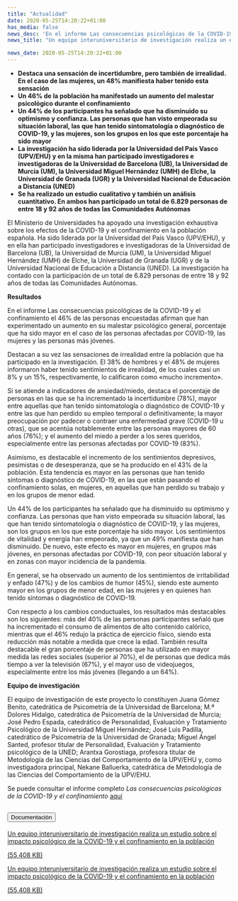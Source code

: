 ```yaml
---
title: "Actualidad"
date: 2020-05-25T14:20:22+01:00
has_media: false
news_desc: 'En el informe Las consecuencias psicológicas de la COVID-19 y el confinamiento el 46% de las personas encuestadas afirman que han experimentado un aumento en su malestar psicológico general, porcentaje que ha sido mayor en el caso de las personas afectadas por COVID-19, las mujeres y las personas más jóvenes.<b>Este contenido incluye:</b> <i class="fal fa-file-</a><i class="fas fa-external-link-alt"></i> </a><i class="fas fa-external-link-alt"></i>_icon"></i>'
news_title: "Un equipo interuniversitario de investigación realiza un estudio sobre el impacto psicológico de la COVID-19 y el confinamiento en la población"

news_date: 2020-05-25T14:20:22+01:00
---
```

<ul>
<li><b>Destaca una sensaci&oacute;n de incertidumbre, pero tambi&eacute;n de irrealidad. En el caso de las mujeres, un 48% manifiesta haber tenido esta sensaci&oacute;n</b></li>
<li><b>Un 46% de la poblaci&oacute;n ha manifestado un aumento del malestar psicol&oacute;gico durante el confinamiento</b></li>
<li><b>Un 44% de los participantes ha se&ntilde;alado que ha disminuido su optimismo y confianza. Las personas que han visto empeorada su situaci&oacute;n laboral, las que han tenido sintomatolog&iacute;a o diagn&oacute;stico de COVID-19, y las mujeres, son los grupos en los que este porcentaje ha sido mayor</b></li>
<li><b>La investigaci&oacute;n ha sido liderada por la Universidad del Pa&iacute;s Vasco (UPV/EHU) y en la misma han participado investigadores e investigadoras de la Universidad de Barcelona (UB), la Universidad de Murcia (UM), la Universidad Miguel Hern&aacute;ndez (UMH) de Elche, la Universidad de Granada (UGR) y la Universidad Nacional de Educaci&oacute;n a Distancia (UNED)</b></li>
<li><b>Se ha realizado un estudio cualitativo y tambi&eacute;n un an&aacute;lisis cuantitativo. En ambos han participado un total de 6.829 personas de entre 18 y 92 a&ntilde;os de todas las Comunidades Aut&oacute;nomas</b></li>
</ul>
<p>El Ministerio de Universidades ha apoyado una investigaci&oacute;n exhaustiva sobre los efectos de la COVID-19 y el confinamiento en la poblaci&oacute;n espa&ntilde;ola. Ha sido liderada por la Universidad del Pa&iacute;s Vasco (UPV/EHU), y en ella han participado investigadores e investigadoras de la Universidad de Barcelona (UB), la Universidad de Murcia (UM), la Universidad Miguel Hern&aacute;ndez (UMH) de Elche, la Universidad de Granada (UGR) y de la Universidad Nacional de Educaci&oacute;n a Distancia (UNED). La investigaci&oacute;n ha contado con la participaci&oacute;n de un total de 6.829 personas de entre 18 y 92 a&ntilde;os de todas las Comunidades Aut&oacute;nomas.</p>
<p><b>Resultados</b></p>
<p>En el informe Las consecuencias psicol&oacute;gicas de la COVID-19 y el confinamiento el 46% de las personas encuestadas afirman que han experimentado un aumento en su malestar psicol&oacute;gico general, porcentaje que ha sido mayor en el caso de las personas afectadas por COVID-19, las mujeres y las personas m&aacute;s j&oacute;venes.</p>
<p>Destacan a su vez las sensaciones de irrealidad entre la poblaci&oacute;n que ha participado en la investigaci&oacute;n. El 38% de hombres y el 48% de mujeres informaron haber tenido sentimientos de irrealidad, de los cuales casi un 8% y un 15%, respectivamente, lo calificaron como &laquo;mucho incremento&raquo;.</p>
<p>Si se atiende a indicadores de ansiedad/miedo, destaca el porcentaje de personas en las que se ha incrementado la incertidumbre (78%), mayor entre aquellas que han tenido sintomatolog&iacute;a o diagn&oacute;stico de COVID-19 y entre las que han perdido su empleo temporal o definitivamente; la mayor preocupaci&oacute;n por padecer o contraer una enfermedad grave (COVID-19 u otras), que se acent&uacute;a notablemente entre las personas mayores de 60 a&ntilde;os (76%); y el aumento del miedo a perder a los seres queridos, especialmente entre las personas afectadas por COVID-19 (83%).</p>
<p>Asimismo, es destacable el incremento de los sentimientos depresivos, pesimistas o de desesperanza, que se ha producido en el 43% de la poblaci&oacute;n. Esta tendencia es mayor en las personas que han tenido s&iacute;ntomas o diagn&oacute;stico de COVID-19, en las que est&aacute;n pasando el confinamiento solas, en mujeres, en aquellas que han perdido su trabajo y en los grupos de menor edad.</p>
<p>Un 44% de los participantes ha se&ntilde;alado que ha disminuido su optimismo y confianza. Las personas que han visto empeorada su situaci&oacute;n laboral, las que han tenido sintomatolog&iacute;a o diagn&oacute;stico de COVID-19, y las mujeres, son los grupos en los que este porcentaje ha sido mayor. Los sentimientos de vitalidad y energ&iacute;a han empeorado, ya que un 49% manifiesta que han disminuido. De nuevo, este efecto es mayor en mujeres, en grupos m&aacute;s j&oacute;venes, en personas afectadas por COVID-19, con peor situaci&oacute;n laboral y en zonas con mayor incidencia de la pandemia.</p>
<p>En general, se ha observado un aumento de los sentimientos de irritabilidad y enfado (47%) y de los cambios de humor (45%), siendo este aumento mayor en los grupos de menor edad, en las mujeres y en quienes han tenido s&iacute;ntomas o diagn&oacute;stico de COVID-19.</p>
<p>Con respecto a los cambios conductuales, los resultados m&aacute;s destacables son los siguientes: m&aacute;s del 40% de las personas participantes se&ntilde;al&oacute; que ha incrementado el consumo de alimentos de alto contenido cal&oacute;rico, mientras que el 46% redujo la pr&aacute;ctica de ejercicio f&iacute;sico, siendo esta reducci&oacute;n m&aacute;s notable a medida que crece la edad. Tambi&eacute;n resulta destacable el gran porcentaje de personas que ha utilizado en mayor medida las redes sociales (superior al 70%), el de personas que dedica m&aacute;s tiempo a ver la televisi&oacute;n (67%), y el mayor uso de videojuegos, especialmente entre los m&aacute;s j&oacute;venes (llegando a un 64%).</p>
<p><b>Equipo de investigaci&oacute;n</b></p>
<p>El equipo de investigaci&oacute;n de este proyecto lo constituyen Juana G&oacute;mez Benito, catedr&aacute;tica de Psicometr&iacute;a de la Universidad de Barcelona; M.&ordf; Dolores Hidalgo, catedr&aacute;tica de Psicometr&iacute;a de la Universidad de Murcia; Jos&eacute; Pedro Espada, catedr&aacute;tico de Personalidad, Evaluaci&oacute;n y Tratamiento Psicol&oacute;gico de la Universidad Miguel Hern&aacute;ndez; Jos&eacute; Luis Padilla, catedr&aacute;tico de Psicometr&iacute;a de la Universidad de Granada; Miguel &Aacute;ngel Santed, profesor titular de Personalidad, Evaluaci&oacute;n y Tratamiento psicol&oacute;gico de la UNED; Arantxa Gorostiaga, profesora titular de Metodolog&iacute;a de las Ciencias del Comportamiento de la UPV/EHU y, como investigadora principal, Nekane Balluerka, catedr&aacute;tica de Metodolog&iacute;a de las Ciencias del Comportamiento de la UPV/EHU.</p>
<p>Se puede consultar el informe completo<em><span>&nbsp;</span>Las consecuencias psicol&oacute;gicas de la COVID-19 y el confinamiento</em><span>&nbsp;</span><a title="Ir a 'Las consecuencias psicol&oacute;gicas de la COVID-19 y el confinamiento', en ventana nueva" href="https://www.universidades.gob.es/stfls/MICINN/Universidades/Ficheros/Consecuencias_psicologicasCOVID19.pdf" target="_blank" rel="noopener">aqu&iacute;</a></p>
<section>
    <article>
        <div class="container">
            <div class="row my-45 justify-content-md-center">
                <div class="col-md-10 content_collapse">
                    <div class="accordion accordion_alt" id="accordeonAlt">
                        <div class="accordion-item">
                            <h2 class="accordion-header" id="accordionAltHeading2">
                                <button class="accordion-button expanded" type="button" data-bs-toggle="collapse" data-bs-target="#accordionAlt2" aria-expanded="false" aria-controls="accordionAlt2">
                                    <span class="icon"><i class="fas fa-file-pdf"></i></span>Documentación
                                </button>
                            </h2>
                            <div id="accordionAlt2" class="accordion-collapse collapse show" aria-labelledby="accordionAltHeading2">
                                <div class="accordion-body">
                                    <div id="section_link">
                                        <div class="container-fluid sp">
                                            <div class="row w-100">
                                                <div class="col-lg-12 cards_download_cnt">
                                                    <div class="row jcc_mobile">
                                                        <div class="download_card">
                                                            <a class="card flex-column" href="{{<siteurl>}}documentos/PDF/news/EquipoInteruniversitarioRealizaEstudio.pdf" target="_blank">
                                                                <div class="card-header">
                                                                    <i class="fal fa-download"></i>
                                                                </div>
                                                                <div class="card-body">
                                                                    <p class="text_body">Un equipo interuniversitario de investigación realiza un estudio sobre el impacto psicológico de la COVID-19 y el confinamiento en la población</p>
                                                                    <p class="text_file">
                                                                        <i class="fal fa-file-pdf pdf_icon"></i> (55,408 KB)
                                                                    </p>
                                                                </div>
                                                            </a>
                                                        </div>
                                                    </div>
                                                </div>
                                                <!-- MOBILE VERSION WITH SLIDER -->
                                                <div class="col-12" id="section_box_download_card_slider">
                                                    <div class="swiper" id="slider_download_archive">
                                                        <div class="swiper-wrapper">
                                                        <div class="swiper-slide">
                                                            <div class="download_card">
                                                                <a class="card" href="{{<siteurl>}}documentos/PDF/news/EquipoInteruniversitarioRealizaEstudio.pdf" target="_blank">
                                                                    <div class="card-header">
                                                                        <i class="fal fa-download"></i>
                                                                    </div>
                                                                    <div class="card-body">
                                                                        <p class="text_body">Un equipo interuniversitario de investigación realiza un estudio sobre el impacto psicológico de la COVID-19 y el confinamiento en la población</p>
                                                                        <p class="text_file">
                                                                            <i class="fal fa-file-pdf pdf_icon"></i>(55,408 KB)
                                                                        </p>
                                                                    </div>
                                                                </a>
                                                            </div>
                                                        </div>
                                                        </div>
                                                        <div class="swiper-pagination"></div>
                                                    </div>
                                                </div>
                                            </div>
                                        </div>
                                    </div>
                                </div>
                            </div>
                        </div>
                    </div>
                </div>
            </div>
        </div>
    </article> 
</section>